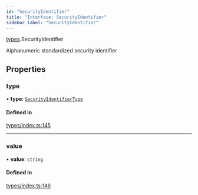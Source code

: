 ```yaml
---
id: "SecurityIdentifier"
title: "Interface: SecurityIdentifier"
sidebar_label: "SecurityIdentifier"
---
```


[types](../../../modules/Types/Types.md).SecurityIdentifier

Alphanumeric standardized security identifier

## Properties

### type

• **type**: [`SecurityIdentifierType`](../../../enums/Types/SecurityIdentifierType/SecurityIdentifierType.md)

#### Defined in

[types/index.ts:145](https://github.com/F-OBrien/polymesh-sdk/blob/012f1745/src/types/index.ts#L145)

___

### value

• **value**: `string`

#### Defined in

[types/index.ts:146](https://github.com/F-OBrien/polymesh-sdk/blob/012f1745/src/types/index.ts#L146)
